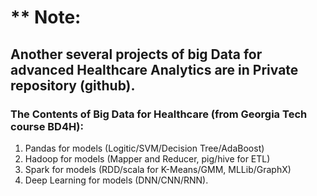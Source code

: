 # ** Note: 
## Another several projects of big Data for advanced Healthcare Analytics are in Private repository (github).
###  The Contents of Big Data for Healthcare (from Georgia Tech course BD4H):
1. Pandas for models (Logitic/SVM/Decision Tree/AdaBoost)
2. Hadoop for models (Mapper and Reducer, pig/hive for ETL)
3. Spark for models (RDD/scala for K-Means/GMM, MLLib/GraphX)
4. Deep Learning for models (DNN/CNN/RNN).
<br>
<br>
<br>
<br>
<br>
